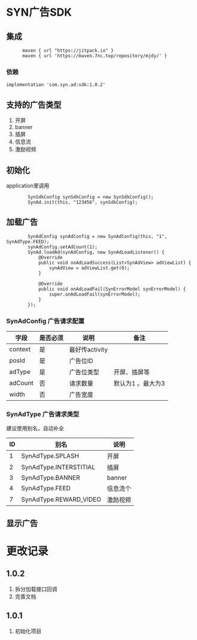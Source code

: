 # SYN广告SDK

## 集成
  ```
        maven { url "https://jitpack.io" }
        maven { url 'https://maven.7nc.top/repository/mjdy/' }
  ```
  
 ### 依赖
 
 ```
 implementation 'com.syn.ad:sdk:1.0.2'
 ```

## 支持的广告类型
1. 开屏
2. banner
3. 插屏
4. 信息流
5. 激励视频

## 初始化

application里调用

```
        SynSdkConfig synSdkConfig = new SynSdkConfig();
        SynAd.init(this, "123456", synSdkConfig);
```

## 加载广告




```
        SynAdConfig synAdConfig = new SynAdConfig(this, "1", SynAdType.FEED);
        synAdConfig.setAdCount(1);
        SynAd.loadAd(synAdConfig, new SynAdLoadListener() {
            @Override
            public void onAdLoadSuccess(List<SynAdView> adViewList) {
                synAdView = adViewList.get(0);
            }

            @Override
            public void onAdLoadFail(SynErrorModel synErrorModel) {
                super.onAdLoadFail(synErrorModel);
            }
        });

```

### SynAdConfig 广告请求配置


   字段   | 是否必须|说明 | 备注
---| --- | --- | ---
context| 是 | 最好传activity | 
posId | 是| 广告位ID|
adType | 是| 广告位类型 | 开屏、插屏等
adCount | 否 | 请求数量 | 默认为1 。最大为3
width | 否 | 广告宽度 | 

### SynAdType 广告请求类型

建议使用别名，自动补全

   ID   |别名 | 说明
---| --- | ---
1| SynAdType.SPLASH | 开屏
2 | SynAdType.INTERSTITIAL|插屏
3 | SynAdType.BANNER| banner
4 | SynAdType.FEED | 信息流个
7 | SynAdType.REWARD_VIDEO |激励视频

## 显示广告




# 更改记录
## 1.0.2
1. 拆分加载接口回调
2. 完善文档

## 1.0.1
1. 初始化项目